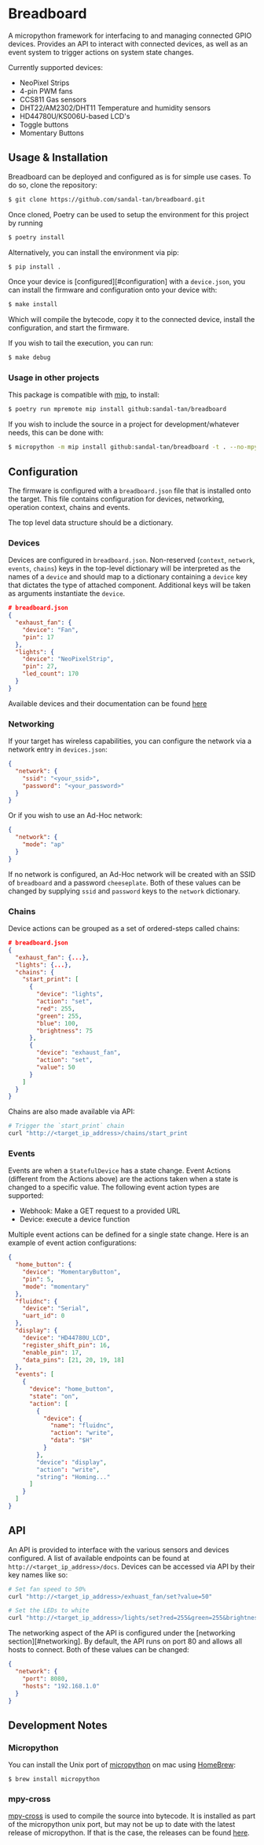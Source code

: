 # Breadboard

A micropython framework for interfacing to and managing connected GPIO devices. Provides an API to interact with
connected devices, as well as an event system to trigger actions on system state changes.

Currently supported devices:

- NeoPixel Strips
- 4-pin PWM fans
- CCS811 Gas sensors
- DHT22/AM2302/DHT11 Temperature and humidity sensors
- HD44780U/KS006U-based LCD's
- Toggle buttons
- Momentary Buttons

## Usage & Installation

Breadboard can be deployed and configured as is for simple use cases. To do so, clone the repository:

```bash
$ git clone https://github.com/sandal-tan/breadboard.git
```

Once cloned, Poetry can be used to setup the environment for this project by running

```bash
$ poetry install
```

Alternatively, you can install the environment via pip:

```bash
$ pip install .
```

Once your device is [configured][#configuration] with a `device.json`, you can install the firmware and configuration
onto your device with:

```bash
$ make install
```

Which will compile the bytecode, copy it to the connected device, install the configuration, and start the firmware.

If you wish to tail the execution, you can run:

```bash
$ make debug
```

### Usage in other projects

This package is compatible with
[mip](https://docs.micropython.org/en/latest/reference/packages.html#installing-packages-with-mip), to install:

```bash
$ poetry run mpremote mip install github:sandal-tan/breadboard
```

If you wish to include the source in a project for development/whatever needs, this can be done with:

```bash
$ micropython -m mip install github:sandal-tan/breadboard -t . --no-mpy
```

## <a name="configuration">Configuration</a>

The firmware is configured with a `breadboard.json` file that is installed onto the target. This file contains
configuration for devices, networking, operation context, chains and events.

The top level data structure should be a dictionary.

### Devices

Devices are configured in `breadboard.json`. Non-reserved (`context`, `network`, `events`, `chains`) keys in the
top-level dictionary will be interpreted as the names of a `device` and should map to a dictionary containing a `device`
key that dictates the type of attached component. Additional keys will be taken as arguments instantiate the `device`.

```json
# breadboard.json
{
  "exhaust_fan": {
    "device": "Fan",
    "pin": 17
  },
  "lights": {
    "device": "NeoPixelStrip",
    "pin": 27,
    "led_count": 170
  }
}
```

Available devices and their documentation can be found
[here](https://github.com/sandal-tan/breadboard/tree/main/breadboard)

### <a name="networking">Networking</a>

If your target has wireless capabilities, you can configure the network via a network entry in `devices.json`:

```json
{
  "network": {
    "ssid": "<your_ssid>",
    "password": "<your_password>"
  }
}
```

Or if you wish to use an Ad-Hoc network:

```json
{
  "network": {
    "mode": "ap"
  }
}
```

If no network is configured, an Ad-Hoc network will be created with an SSID of `breadboard` and a password
`cheeseplate`. Both of these values can be changed by supplying `ssid` and `password` keys to the `network` dictionary.

### Chains

Device actions can be grouped as a set of ordered-steps called chains:

```json
# breadboard.json
{
  "exhaust_fan": {...},
  "lights": {...},
  "chains": {
    "start_print": [
      {
        "device": "lights",
        "action": "set",
        "red": 255,
        "green": 255,
        "blue": 100,
        "brightness": 75
      },
      {
        "device": "exhaust_fan",
        "action": "set",
        "value": 50
      }
    ]
  }
}
```

Chains are also made available via API:

```bash
# Trigger the `start_print` chain
curl "http://<target_ip_address>/chains/start_print
```

### Events

Events are when a `StatefulDevice` has a state change. Event Actions (different from the Actions above) are the actions
taken when a state is changed to a specific value. The following event action types are supported:

- Webhook: Make a GET request to a provided URL
- Device: execute a device function

Multiple event actions can be defined for a single state change. Here is an example of event action configurations:

```json
{
  "home_button": {
    "device": "MomentaryButton",
    "pin": 5,
    "mode": "momentary"
  },
  "fluidnc": {
    "device": "Serial",
    "uart_id": 0
  },
  "display": {
    "device": "HD44780U_LCD",
    "register_shift_pin": 16,
    "enable_pin": 17,
    "data_pins": [21, 20, 19, 18]
  },
  "events": [
    {
      "device": "home_button",
      "state": "on",
      "action": [
        {
          "device": {
            "name": "fluidnc",
            "action": "write",
            "data": "$H"
          }
        },
        "device": "display",
        "action": "write",
        "string": "Homing..."
      ]
    }
  ]
}
```

## API

An API is provided to interface with the various sensors and devices configured. A list of available endpoints can be
found at `http://<target_ip_address>/docs`. Devices can be accessed via API by their key names like so:

```bash
# Set fan speed to 50%
curl "http://<target_ip_address>/exhuast_fan/set?value=50"

# Set the LEDs to white
curl "http://<target_ip_address>/lights/set?red=255&green=255&brightness=10
```

The networking aspect of the API is configured under the [networking section][#networking]. By default, the API runs on
port 80 and allows all hosts to connect. Both of these values can be changed:

```json
{
  "network": {
    "port": 8080,
    "hosts": "192.168.1.0"
  }
}
```

## Development Notes

### Micropython

You can install the Unix port of [micropython](https://micropython.org/) on mac using [HomeBrew](https://brew.sh/):

```shell
$ brew install micropython
```

### mpy-cross

[mpy-cross](https://gitlab.com/alelec/mpy_cross) is used to compile the source into bytecode. It is installed as part of
the micropython unix port, but may not be up to date with the latest release of micropython. If that is the case, the
releases can be found [here](https://gitlab.com/alelec/mpy_cross/-/pipelines).
